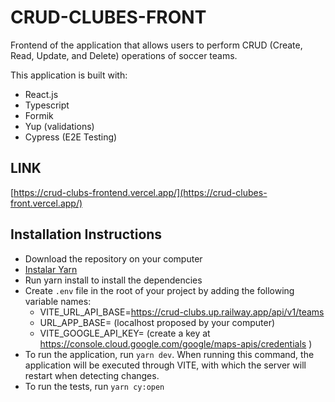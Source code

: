 # CRUD-CLUBES-FRONT

Frontend of the application that allows users to perform CRUD (Create, Read, Update, and Delete) operations of soccer teams.

This application is built with:
- React.js
- Typescript
- Formik
- Yup (validations)
- Cypress (E2E Testing)

## LINK

[https://crud-clubs-frontend.vercel.app/](https://crud-clubes-front.vercel.app/)

## Installation Instructions

- Download the repository on your computer
- [Instalar Yarn](https://yarnpkg.com/lang/en/docs/install)
- Run yarn install to install the dependencies
- Create `.env` file in the root of your project by adding the following variable names:
     - VITE_URL_API_BASE=https://crud-clubs.up.railway.app/api/v1/teams
     - URL_APP_BASE= (localhost proposed by your computer)
     - VITE_GOOGLE_API_KEY= (create a key at https://console.cloud.google.com/google/maps-apis/credentials )
- To run the application, run `yarn dev`. When running this command, the application will be executed through VITE, with which the server will restart when detecting changes.
- To run the tests, run `yarn cy:open`
